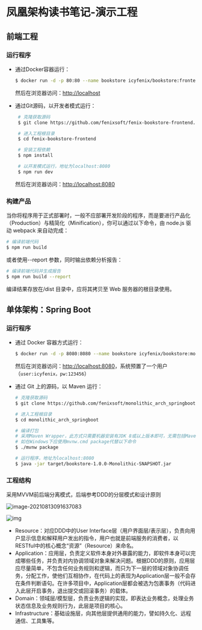 # 凤凰架构读书笔记-演示工程

## 前端工程

### 运行程序

- 通过Docker容器运行：

  ```bash
  $ docker run -d -p 80:80 --name bookstore icyfenix/bookstore:frontend
  ```

  然后在浏览器访问：[http://localhost](http://localhost/)

- 通过Git源码，以开发者模式运行：

  ```bash
   # 克隆获取源码
   $ git clone https://github.com/fenixsoft/fenix-bookstore-frontend.git
  
   # 进入工程根目录
   $ cd fenix-bookstore-frontend
  
   # 安装工程依赖
   $ npm install
  
   # 以开发模式运行，地址为localhost:8080
   $ npm run dev
  ```

  然后在浏览器访问：[http://localhost:8080](http://localhost:8080/)

### 构建产品

当你将程序用于正式部署时，一般不应部署开发阶段的程序，而是要进行产品化（Production）与精简化（Minification），你可以通过以下命令，由 node.js 驱动 webpack 来自动完成：

```bash
# 编译前端代码
$ npm run build
```

或者使用--report 参数，同时输出依赖分析报告：

```bash
# 编译前端代码并生成报告
$ npm run build --report
```

编译结果存放在/dist 目录中，应将其拷贝至 Web 服务器的根目录使用。



## 单体架构：Spring Boot

### 运行程序

- 通过 Docker 容器方式运行：

  ```bash
  $ docker run -d -p 8080:8080 --name bookstore icyfenix/bookstore:monolithic
  ```

  然后在浏览器访问：[http://localhost:8080](http://localhost:8080/)，系统预置了一个用户（`user:icyfenix，pw:123456`）

- 通过 Git 上的源码，以 Maven 运行：

  ```bash
  # 克隆获取源码
  $ git clone https://github.com/fenixsoft/monolithic_arch_springboot.git
  
  # 进入工程根目录
  $ cd monolithic_arch_springboot
  
  # 编译打包
  # 采用Maven Wrapper，此方式只需要机器安装有JDK 8或以上版本即可，无需包括Maven在内的其他任何依赖
  # 如在Windows下应使用mvnw.cmd package代替以下命令
  $ ./mvnw package
  
  # 运行程序，地址为localhost:8080
  $ java -jar target/bookstore-1.0.0-Monolithic-SNAPSHOT.jar
  ```

### 工程结构

采用MVVM前后端分离模式，后端参考DDD的分层模式和设计原则

![image-20210813091637083](C:\Users\zhenxin.tang\AppData\Roaming\Typora\typora-user-images\image-20210813091637083.png)

![img](https://icyfenix.cn/images//ddd-arch.png)



- Resource：对应DDD中的User Interface层（用户界面层/表示层），负责向用户显示信息和解释用户发出的指令，用户也就是前端服务的消费者，以RESTful中的核心概念“资源”（Resource）来命名。
- Application：应用层，负责定义软件本身对外暴露的能力，即软件本身可以完成哪些任务，并负责对内协调领域对象来解决问题。根据DDD的原则，应用层应尽量简单，不包含任何业务规则和逻辑，而只为下一层的领域对象协调任务，分配工作，使他们互相协作，在代码上的表现为Application层一般不会存在条件判断语句。在许多项目中，Application层都会被选为包裹事务（代码进入此层开启事务，退出提交或回滚事务）的载体。
- Domain：领域层/模型层，负责业务逻辑的实现，即表达业务概念，处理业务状态信息及业务规则行为，此层是项目的核心。
- Infrastructure：基础设施层，向其他层提供通用的能力，譬如持久化、远程通信、工具集等。

